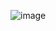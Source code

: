 ![image](https://user-images.githubusercontent.com/55388739/131207378-cb2ed119-c75c-486c-ad2c-9e2145af29c2.png)

